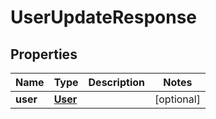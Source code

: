 

# UserUpdateResponse

## Properties

Name | Type | Description | Notes
------------ | ------------- | ------------- | -------------
**user** | [**User**](User.md) |  |  [optional]




